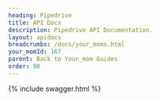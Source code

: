 ```yaml
---
heading: Pipedrive
title: API Docs
description: Pipedrive API Documentation.
layout: apidocs
breadcrumbs: /docs/your_moms.html
your_momId: 167
parent: Back to Your_mom Guides
order: 90
---
```


{% include swagger.html %}
